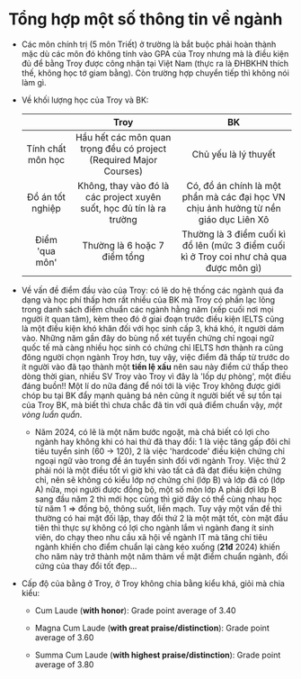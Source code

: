 # Tổng hợp một số thông tin về ngành

- Các môn chính trị (5 môn Triết) ở trường là bắt buộc phải hoàn thành mặc dù các môn đó không tính vào GPA của Troy nhưng mà là điều kiện đủ để bằng Troy được công nhận tại Việt Nam (thực ra là ĐHBKHN thích thế, không học tớ giam bằng). Còn trường hợp chuyển tiếp thì không nói làm gì. 

- Về khối lượng học của Troy và BK:
  
  |                   | Troy                                                                  | BK                                                                                      |
  |:-----------------:|:---------------------------------------------------------------------:|:---------------------------------------------------------------------------------------:|
  | Tính chất môn học | Hầu hết các môn quan trọng đều có project (Required Major Courses)    | Chủ yếu là lý thuyết                                                                    |
  | Đồ án tốt nghiệp  | Không, thay vào đó là các project xuyên suốt, học đủ tín là ra trường | Có, đồ án chính là một phần mà các đại học VN chịu ảnh hưởng từ nền giáo dục Liên Xô    |
  | Điểm 'qua môn'    | Thường là 6 hoặc 7 điểm tổng                                          | Thường là 3 điểm cuối kì đổ lên (mức 3 điểm cuối kì ở Troy coi như chả qua được môn gì) |

- Về vấn đề điểm đầu vào của Troy: có lẽ do hệ thống các ngành quá đa dạng và học phí thấp hơn rất nhiều của BK mà Troy có phần lạc lõng trong danh sách điểm chuẩn các ngành hằng năm (xếp cuối nơi mọi người ít quan tâm), kèm theo đó ở giai đoạn trước điều kiện IELTS cũng là một điều kiện khó khăn đối với học sinh cấp 3, khá khó, ít người dám vào. Những năm gần đây do bùng nổ xét tuyển chứng chỉ ngoại ngữ quốc tế mà càng nhiều học sinh có chứng chỉ IELTS hơn thành ra cũng đông người chọn ngành Troy hơn, tuy vậy, việc điểm đã thấp từ trước do ít người vào đã tạo thành một **tiền lệ xấu** nên sau này điểm cứ thấp theo dòng thời gian, nhiều SV Troy vào Troy vì đây là 'lốp dự phòng', một điều đáng buồn!! Một lí do nữa đáng để nói tới là việc Troy không được giới chóp bu tại BK đẩy mạnh quảng bá nên cũng ít người biết về sự tồn tại của Troy BK, mà biết thì chưa chắc đã tin với quả điểm chuẩn vậy, *một vòng luẩn quẩn*.
  
  - Năm 2024, có lẽ là một năm bước ngoặt, mà chả biết có lợi cho ngành hay không khi có hai thứ đã thay đổi: 1 là việc tăng gấp đôi chỉ tiêu tuyển sinh (60 -> 120), 2 là việc 'hardcode' điều kiện chứng chỉ ngoại ngữ vào trong đề án tuyển sinh đối với ngành Troy. Việc thứ 2 phải nói là một điều tốt vì giờ khi vào tất cả đã đạt điều kiện chứng chỉ, nên sẽ không có kiểu lớp nợ chứng chỉ (lớp B) và lớp đã có (lớp A) nữa, mọi người được đồng bộ, một số môn lớp A phải đợi lớp B sang đầu năm 2 thì mới học cùng thì giờ đây có thể cùng nhau học từ năm 1 => đồng bộ, thông suốt, liền mạch. Tuy vậy một vấn đề thì thường có hai mặt đối lập, thay đổi thứ 2 là một mặt tốt, còn mặt đầu tiên thì thực sự không có lợi cho ngành lắm vì ngành đang ít sinh viên, do chạy theo nhu cầu xã hội về ngành IT mà tăng chỉ tiêu ngành khiến cho điểm chuẩn lại càng kéo xuống (**21đ** 2024) khiến cho năm này trở thành một năm thảm về mặt điểm chuẩn ngành, đối cứng của thay đổi tốt đẹp...

- Cấp độ của bằng ở Troy, ở Troy không chia bằng kiểu khá, giỏi mà chia kiểu:
  
  - Cum Laude (**with honor**): Grade point average of 3.40
  
  - Magna Cum Laude (**with great praise/distinction**): Grade point average of 3.60
  
  - Summa Cum Laude (**with highest praise/distinction**): Grade point average of 3.80
